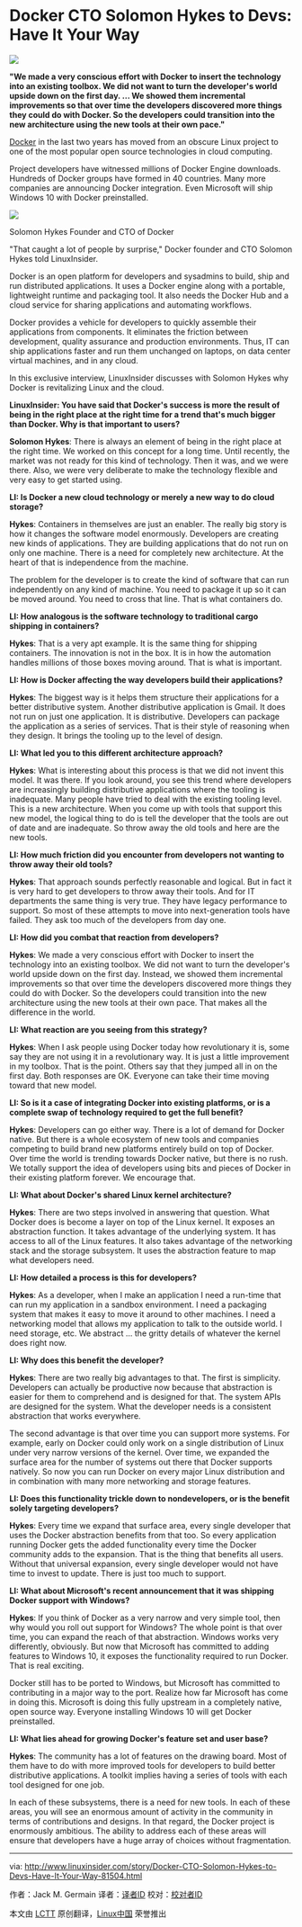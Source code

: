 Docker CTO Solomon Hykes to Devs: Have It Your Way
================================================================================
![](http://www.linuxinsider.com/ai/845971/docker-cloud.jpg)

**"We made a very conscious effort with Docker to insert the technology into an existing toolbox. We did not want to turn the developer's world upside down on the first day. ... We showed them incremental improvements so that over time the developers discovered more things they could do with Docker. So the developers could transition into the new architecture using the new tools at their own pace."**

[Docker][1] in the last two years has moved from an obscure Linux project to one of the most popular open source technologies in cloud computing.

Project developers have witnessed millions of Docker Engine downloads. Hundreds of Docker groups have formed in 40 countries. Many more companies are announcing Docker integration. Even Microsoft will ship Windows 10 with Docker preinstalled.

![](http://www.linuxinsider.com/article_images/2014/81504_330x260.jpg)

Solomon Hykes
Founder and CTO of Docker

"That caught a lot of people by surprise," Docker founder and CTO Solomon Hykes told LinuxInsider.

Docker is an open platform for developers and sysadmins to build, ship and run distributed applications. It uses a Docker engine along with a portable, lightweight runtime and packaging tool. It also needs the Docker Hub and a cloud service for sharing applications and automating workflows.

Docker provides a vehicle for developers to quickly assemble their applications from components. It eliminates the friction between development, quality assurance and production environments. Thus, IT can ship applications faster and run them unchanged on laptops, on data center virtual machines, and in any cloud.

In this exclusive interview, LinuxInsider discusses with Solomon Hykes why Docker is revitalizing Linux and the cloud.

**LinuxInsider: You have said that Docker's success is more the result of being in the right place at the right time for a trend that's much bigger than Docker. Why is that important to users?**

**Solomon Hykes**: There is always an element of being in the right place at the right time. We worked on this concept for a long time. Until recently, the market was not ready for this kind of technology. Then it was, and we were there. Also, we were very deliberate to make the technology flexible and very easy to get started using.

**LI: Is Docker a new cloud technology or merely a new way to do cloud storage?**

**Hykes**: Containers in themselves are just an enabler. The really big story is how it changes the software model enormously. Developers are creating new kinds of applications. They are building applications that do not run on only one machine. There is a need for completely new architecture. At the heart of that is independence from the machine.

The problem for the developer is to create the kind of software that can run independently on any kind of machine. You need to package it up so it can be moved around. You need to cross that line. That is what containers do.

**LI: How analogous is the software technology to traditional cargo shipping in containers?**

**Hykes**: That is a very apt example. It is the same thing for shipping containers. The innovation is not in the box. It is in how the automation handles millions of those boxes moving around. That is what is important.

**LI: How is Docker affecting the way developers build their applications?**

**Hykes**: The biggest way is it helps them structure their applications for a better distributive system. Another distributive application is Gmail. It does not run on just one application. It is distributive. Developers can package the application as a series of services. That is their style of reasoning when they design. It brings the tooling up to the level of design.

**LI: What led you to this different architecture approach?**

**Hykes**: What is interesting about this process is that we did not invent this model. It was there. If you look around, you see this trend where developers are increasingly building distributive applications where the tooling is inadequate. Many people have tried to deal with the existing tooling level. This is a new architecture. When you come up with tools that support this new model, the logical thing to do is tell the developer that the tools are out of date and are inadequate. So throw away the old tools and here are the new tools.

**LI: How much friction did you encounter from developers not wanting to throw away their old tools?**

**Hykes**: That approach sounds perfectly reasonable and logical. But in fact it is very hard to get developers to throw away their tools. And for IT departments the same thing is very true. They have legacy performance to support. So most of these attempts to move into next-generation tools have failed. They ask too much of the developers from day one.

**LI: How did you combat that reaction from developers?**

**Hykes**: We made a very conscious effort with Docker to insert the technology into an existing toolbox. We did not want to turn the developer's world upside down on the first day. Instead, we showed them incremental improvements so that over time the developers discovered more things they could do with Docker. So the developers could transition into the new architecture using the new tools at their own pace. That makes all the difference in the world.

**LI: What reaction are you seeing from this strategy?**

**Hykes**: When I ask people using Docker today how revolutionary it is, some say they are not using it in a revolutionary way. It is just a little improvement in my toolbox. That is the point. Others say that they jumped all in on the first day. Both responses are OK. Everyone can take their time moving toward that new model.

**LI: So is it a case of integrating Docker into existing platforms, or is a complete swap of technology required to get the full benefit?**

**Hykes**: Developers can go either way. There is a lot of demand for Docker native. But there is a whole ecosystem of new tools and companies competing to build brand new platforms entirely build on top of Docker. Over time the world is trending towards Docker native, but there is no rush. We totally support the idea of developers using bits and pieces of Docker in their existing platform forever. We encourage that.

**LI: What about Docker's shared Linux kernel architecture?**

**Hykes**: There are two steps involved in answering that question. What Docker does is become a layer on top of the Linux kernel. It exposes an abstraction function. It takes advantage of the underlying system. It has access to all of the Linux features. It also takes advantage of the networking stack and the storage subsystem. It uses the abstraction feature to map what developers need.

**LI: How detailed a process is this for developers?**

**Hykes**: As a developer, when I make an application I need a run-time that can run my application in a sandbox environment. I need a packaging system that makes it easy to move it around to other machines. I need a networking model that allows my application to talk to the outside world. I need storage, etc. We abstract ... the gritty details of whatever the kernel does right now.

**LI: Why does this benefit the developer?**

**Hykes**: There are two really big advantages to that. The first is simplicity. Developers can actually be productive now because that abstraction is easier for them to comprehend and is designed for that. The system APIs are designed for the system. What the developer needs is a consistent abstraction that works everywhere.

The second advantage is that over time you can support more systems. For example, early on Docker could only work on a single distribution of Linux under very narrow versions of the kernel. Over time, we expanded the surface area for the number of systems out there that Docker supports natively. So now you can run Docker on every major Linux distribution and in combination with many more networking and storage features.

**LI: Does this functionality trickle down to nondevelopers, or is the benefit solely targeting developers?**

**Hykes**: Every time we expand that surface area, every single developer that uses the Docker abstraction benefits from that too. So every application running Docker gets the added functionality every time the Docker community adds to the expansion. That is the thing that benefits all users. Without that universal expansion, every single developer would not have time to invest to update. There is just too much to support.

**LI: What about Microsoft's recent announcement that it was shipping Docker support with Windows?**

**Hykes**: If you think of Docker as a very narrow and very simple tool, then why would you roll out support for Windows? The whole point is that over time, you can expand the reach of that abstraction. Windows works very differently, obviously. But now that Microsoft has committed to adding features to Windows 10, it exposes the functionality required to run Docker. That is real exciting.

Docker still has to be ported to Windows, but Microsoft has committed to contributing in a major way to the port. Realize how far Microsoft has come in doing this. Microsoft is doing this fully upstream in a completely native, open source way. Everyone installing Windows 10 will get Docker preinstalled.

**LI: What lies ahead for growing Docker's feature set and user base?**

**Hykes**: The community has a lot of features on the drawing board. Most of them have to do with more improved tools for developers to build better distributive applications. A toolkit implies having a series of tools with each tool designed for one job.

In each of these subsystems, there is a need for new tools. In each of these areas, you will see an enormous amount of activity in the community in terms of contributions and designs. In that regard, the Docker project is enormously ambitious. The ability to address each of these areas will ensure that developers have a huge array of choices without fragmentation.

--------------------------------------------------------------------------------

via: http://www.linuxinsider.com/story/Docker-CTO-Solomon-Hykes-to-Devs-Have-It-Your-Way-81504.html

作者：Jack M. Germain
译者：[译者ID](https://github.com/译者ID)
校对：[校对者ID](https://github.com/校对者ID)

本文由 [LCTT](https://github.com/LCTT/TranslateProject) 原创翻译，[Linux中国](http://linux.cn/) 荣誉推出

[1]:https://www.docker.com/